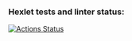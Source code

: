 ### Hexlet tests and linter status:
[![Actions Status](https://github.com/vladislav1923/frontend-project-12/actions/workflows/hexlet-check.yml/badge.svg)](https://github.com/vladislav1923/frontend-project-12/actions)